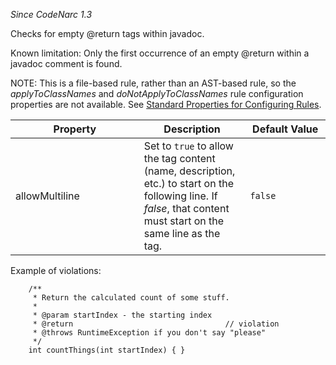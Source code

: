 *Since CodeNarc 1.3*

Checks for empty @return tags within javadoc.

Known limitation: Only the first occurrence of an empty @return within a
javadoc comment is found.

NOTE: This is a file-based rule, rather than an AST-based rule, so the
*applyToClassNames* and *doNotApplyToClassNames* rule configuration
properties are not available. See [Standard Properties for Configuring
Rules](./codenarc-configuring-rules.html#standard-properties-for-configuring-rules).

<table>
<colgroup>
<col style="width: 40%" />
<col style="width: 33%" />
<col style="width: 25%" />
</colgroup>
<thead>
<tr class="header">
<th>Property</th>
<th>Description</th>
<th>Default Value</th>
</tr>
</thead>
<tbody>
<tr class="odd">
<td>allowMultiline</td>
<td>Set to <code>true</code> to allow the tag content (name, description, etc.) to start on the following line. If <em>false</em>, that content must start on the same line as the tag.</td>
<td><code>false</code></td>
</tr>
</tbody>
</table>

Example of violations:

``` 
    /**
     * Return the calculated count of some stuff.
     *
     * @param startIndex - the starting index
     * @return                                  // violation
     * @throws RuntimeException if you don't say "please"
     */
    int countThings(int startIndex) { }
```
